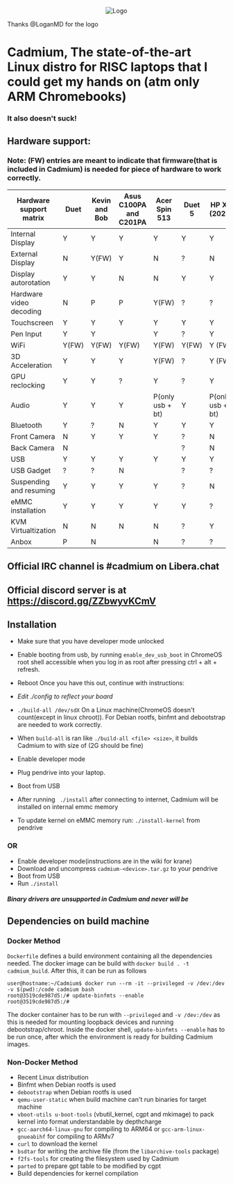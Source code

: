 <p align="center"><img src="/pics/logo/cd_smol.png" alt="Logo" data-canonical-src="/pics/cd_smol.png"/></p>

Thanks @LoganMD for the logo

# Cadmium, The state-of-the-art Linux distro for RISC laptops that I could get my hands on (atm only ARM Chromebooks)
### It also doesn't suck!

## Hardware support:
### Note: (FW) entries are meant to indicate that firmware(that is included in Cadmium) is needed for piece of hardware to work correctly.
| Hardware support matrix      	| Duet		 	| Kevin and Bob	 	| Asus C100PA and C201PA	| Acer Spin 513		| Duet 5		| HP X2 (2021)		|Lenovo C or S 330			|
|-------------------------	|--------------------	|----------------	|-------------------------	|-----------------------|-----------------------|-----------------------|-----------------------			|
| Internal Display		| Y		   	| Y		 	| Y				| Y			| Y			| Y			|Y			| 
| External Display		| N			| Y(FW)			| Y				| N			| ?			| N			|N			| 
| Display autorotation    	| Y		    	| Y			| N				| N			| Y			| Y			|Y			| 
| Hardware video decoding	| N			| P			| P				| Y(FW)			| ?			| ?			|?			| 
| Touchscreen	    	  	| Y		    	| Y			| Y				| Y			| Y			| Y			|Y			| 
| Pen Input			| Y			| Y			| 				| Y			| ?			| Y			|?			| 
| WiFi		     	 	| Y(FW)			| Y(FW)	   		| Y(FW)				| Y(FW)			| Y(FW)			| Y (FW)		|Y(FW)			| 
| 3D Acceleration	  	| Y		    	| Y			| Y				| Y(FW)			| ?			| Y (FW)		|?			| 
| GPU reclocking		| Y			| Y			| ?				| Y			| ?			| Y			|?			|
| Audio		     		| Y			| Y			| Y				| P(only usb + bt)	| Y			| P(only usb + bt)	|Y			|
| Bluetooth		 	| Y		    	| ?			| N				| Y			| Y			| Y			|N			| 
| Front Camera			| N			| Y			| Y				| Y			| ?			| N			|Y			| 
| Back Camera		    	| N		    	|		 	| 				|			| ?			| N			|			| 
| USB				| Y		    	| Y			| Y				| Y			| Y			| Y			|Y			|
| USB Gadget			| ?		    	| ?			| N				| 			| ?			| ?			|Y			| 
| Suspending and resuming 	| Y		    	| Y			| Y				| Y			| ?			| N			|Y			| 
| eMMC installation		| Y		    	| Y			| Y				| Y			| Y			| ?			|Y			| 
| KVM Virtualtization		| N			| N			| N				| N			| ?			| Y			|?			| 
| Anbox				| P			| N			|				| N			| ?			| ?			|?			| 

## Official IRC channel is #cadmium on Libera.chat
## Official discord server is at https://discord.gg/ZZbwyvKCmV

## Installation
- Make sure that you have developer mode unlocked
- Enable booting from usb, by running ```enable_dev_usb_boot``` in ChromeOS root shell accessible when you log in as root after pressing ctrl + alt + refresh.
- Reboot
Once you have this out, continue with instructions:

- *Edit ./config to reflect your board*
- ``` ./build-all /dev/sdX ``` On a Linux machine(ChromeOS doesn't count(except in linux chroot)). For Debian rootfs, binfmt and debootstrap are needed to work correctly.
- When ```build-all``` is ran like ```./build-all <file> <size>```, it builds Cadmium to <file> with size of <size>(2G should be fine)
- Enable developer mode
- Plug pendrive into your laptop.
- Boot from USB
- After running ``` ./install``` after connecting to internet, Cadmium will be installed on internal emmc memory
- To update kernel on eMMC memory run: ```./install-kernel``` from pendrive

### OR
- Enable developer mode(instructions are in the wiki for krane)
- Download and uncompress ```cadmium-<device>.tar.gz``` to your pendrive
- Boot from USB
- Run ```./install```

#### *Binary drivers are unsupported in Cadmium and never will be*

## Dependencies on build machine
### Docker Method
`Dockerfile` defines a build environment containing all the dependencies needed. The docker image can be build with `docker build . -t cadmium_build`. After this, it can be run as follows
```
user@hostname:~/Cadmium$ docker run --rm -it --privileged -v /dev:/dev -v $(pwd):/code cadmium bash
root@3519cde987d5:/# update-binfmts --enable
root@3519cde987d5:/# 
```
The docker container has to be run with `--privileged` and `-v /dev:/dev` as this is needed for mounting loopback devices and running debootstrap/chroot. Inside the docker shell, `update-binfmts --enable` has to be run once, after which the environment is ready for building Cadmium images.

### Non-Docker Method
- Recent Linux distribution
- Binfmt when Debian rootfs is used
- ```debootstrap``` when Debian rootfs is used
- ```qemu-user-static``` when build machine can't run binaries for target machine
- ```vboot-utils u-boot-tools``` (vbutil_kernel, cgpt and mkimage) to pack kernel into format understandable by depthcharge
- ```gcc-aarch64-linux-gnu``` for compiling to ARM64 or ```gcc-arm-linux-gnueabihf``` for compiling to ARMv7
- ```curl``` to download the kernel
- ```bsdtar``` for writing the archive file (from the ```libarchive-tools``` package)
- ```f2fs-tools``` for creating the filesystem used by Cadmium
- ```parted``` to prepare gpt table to be modified by cgpt
- Build dependencies for kernel compilation
